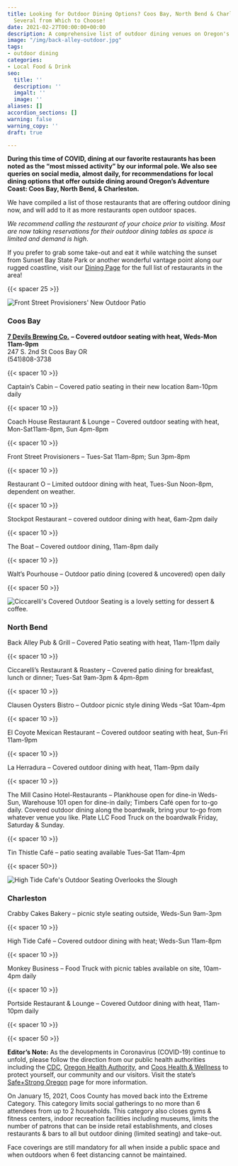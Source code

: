 ```yaml
---
title: Looking for Outdoor Dining Options? Coos Bay, North Bend & Charleston have
  Several from Which to Choose!
date: 2021-02-27T00:00:00+00:00
description: A comprehensive list of outdoor dining venues on Oregon's Adventure Coast
image: "/img/back-alley-outdoor.jpg"
tags:
- outdoor dining
categories:
- Local Food & Drink
seo:
  title: ''
  description: ''
  imgalt: ''
  image: ''
aliases: []
accordion_sections: []
warning: false
warning_copy: ''
draft: true

---
```

**During this time of COVID, dining at our favorite restaurants has been noted as the “most missed activity” by our informal pole. We also see queries on social media, almost daily, for recommendations for local dining options that offer outside dining around Oregon’s Adventure Coast: Coos Bay, North Bend, & Charleston.**

We have compiled a list of those restaurants that are offering outdoor dining now, and will add to it as more restaurants open outdoor spaces. 

_We recommend calling the restaurant of your choice prior to visiting. Most are now taking reservations for their outdoor dining tables as space is limited and demand is high_.

If you prefer to grab some take-out and eat it while watching the sunset from Sunset Bay State Park or another wonderful vantage point along our rugged coastline, visit our [Dining Page](/dining/) for the full list of restaurants in the area!

{{< spacer 25 >}}

![](/img/front-street.jpg "Front Street Provisioners' New Outdoor Patio")

### Coos Bay

[**7 Devils Brewing Co.**](https://www.7devilsbrewery.com/#/) **– Covered outdoor seating with heat, Weds-Mon 11am-9pm**  
247 S. 2nd St Coos Bay OR  
(541)808-3738

{{< spacer 10 >}}

Captain’s Cabin – Covered patio seating in their new location 8am-10pm daily

{{< spacer 10 >}}

Coach House Restaurant & Lounge – Covered outdoor seating with heat, Mon-Sat11am-8pm, Sun 4pm-8pm

{{< spacer 10 >}}

Front Street Provisioners – Tues-Sat 11am-8pm; Sun 3pm-8pm

{{< spacer 10 >}}

Restaurant O – Limited outdoor dining with heat, Tues-Sun Noon-8pm, dependent on weather.

{{< spacer 10 >}}

Stockpot Restaurant – covered outdoor dining with heat, 6am-2pm daily

{{< spacer 10 >}}

The Boat – Covered outdoor dining, 11am-8pm daily

{{< spacer 10 >}}

Walt’s Pourhouse – Outdoor patio dining (covered & uncovered) open daily

{{< spacer 50 >}}

![](/img/ciccarellis-2.jpg "Ciccarelli's Covered Outdoor Seating is a lovely setting for dessert & coffee.")

### North Bend

Back Alley Pub & Grill – Covered Patio seating with heat, 11am-11pm daily

{{< spacer 10 >}}

Ciccarelli’s Restaurant & Roastery – Covered patio dining for breakfast, lunch or dinner; Tues-Sat 9am-3pm & 4pm-8pm

{{< spacer 10 >}}

Clausen Oysters Bistro – Outdoor picnic style dining Weds –Sat 10am-4pm

{{< spacer 10 >}}

El Coyote Mexican Restaurant – Covered outdoor seating with heat, Sun-Fri 11am-9pm

{{< spacer 10 >}}

La Herradura – Covered outdoor dining with heat, 11am-9pm daily

{{< spacer 10 >}}

The Mill Casino Hotel-Restaurants – Plankhouse open for dine-in Weds-Sun, Warehouse 101 open for dine-in daily; Timbers Café open for to-go daily. Covered outdoor dining along the boardwalk, bring your to-go from whatever venue you like. Plate LLC Food Truck on the boardwalk Friday, Saturday & Sunday.

{{< spacer 10 >}}

Tin Thistle Café – patio seating available Tues-Sat 11am-4pm

{{< spacer 50>}}

![](/img/high-tide.jpg "High Tide Cafe's Outdoor Seating Overlooks the Slough")

### Charleston

Crabby Cakes Bakery – picnic style seating outside, Weds-Sun 9am-3pm

{{< spacer 10 >}}

High Tide Café – Covered outdoor dining with heat; Weds-Sun 11am-8pm

{{< spacer 10 >}}

Monkey Business – Food Truck with picnic tables available on site, 10am-4pm daily

{{< spacer 10 >}}

Portside Restaurant & Lounge – Covered Outdoor dining with heat, 11am-10pm daily

{{< spacer 10 >}}

{{< spacer 50 >}}

**Editor’s Note:** As the developments in Coronavirus (COVID-19) continue to unfold, please follow the direction from our public health authorities including the [CDC](https://www.cdc.gov/coronavirus/2019-ncov/index.html), [Oregon Health Authority](https://www.oregon.gov/oha/pages/index.aspx), and [Coos Health & Wellness](https://cooshealthandwellness.org/) to protect yourself, our community and our visitors. Visit the state’s [Safe+Strong Oregon](https://www.safestrongoregon.org/) page for more information.

On January 15, 2021, Coos County has moved back into the Extreme Category. This category limits social gatherings to no more than 6 attendees from up to 2 households. This category also closes gyms & fitness centers, indoor recreation facilities including museums, limits the number of patrons that can be inside retail establishments, and closes restaurants & bars to all but outdoor dining (limited seating) and take-out.

Face coverings are still mandatory for all when inside a public space and when outdoors when 6 feet distancing cannot be maintained.